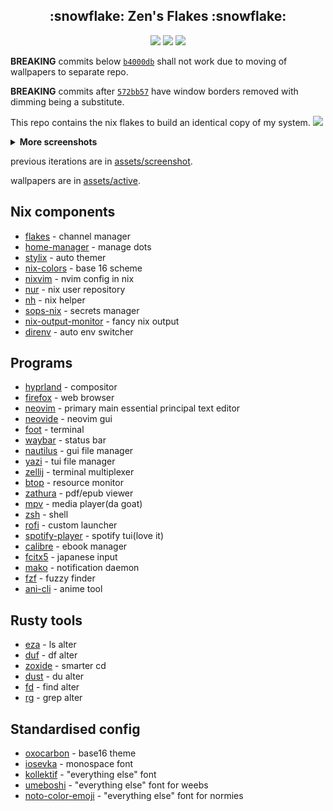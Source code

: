 <h2 align="center">:snowflake: Zen's Flakes :snowflake:</h2>

<p align="center">
    <a href="https://nixos.org/">
        <img src="https://img.shields.io/badge/NixOS-24.11-informational.svg?style=for-the-badge&logo=nixos&color=161616&logoColor=42be65&labelColor=dde1e6"></a>
    <img src="https://img.shields.io/github/last-commit/71zenith/nix-dots?style=for-the-badge&labelColor=dde1e6&color=161616"/>
    <img src="https://img.shields.io/github/repo-size/71zenith/nix-dots?style=for-the-badge&labelColor=dde1e6&color=161616"/>
  </a>
</p>

**BREAKING**
commits below [`b4000db`](https://github.com/71zenith/nix-dots/tree/b4000db955f1c73714f25b612128b5c3d2c2050f) shall not work due to moving of
wallpapers to separate repo.

**BREAKING**
commits after [`572bb57`](https://github.com/71zenith/nix-dots/tree/572bb5783334bc753c511c11b504746c8ed69ed5) have window borders removed
with dimming being a substitute.

This repo contains the nix flakes to build an identical copy of my system.
![](https://github.com/71zenith/walls/blob/master/screenshot/screenshot11.png?raw=true)

<details><summary><b>More screenshots</b></summary>

![](https://github.com/71zenith/walls/blob/master/screenshot/workflow/1.png?raw=true)

![](https://github.com/71zenith/walls/blob/master/screenshot/workflow/2.png?raw=true)

![](https://github.com/71zenith/walls/blob/master/screenshot/workflow/3.png?raw=true)

![](https://github.com/71zenith/walls/blob/master/screenshot/workflow/4.png?raw=true)
</details>

previous iterations are in [assets/screenshot](https://github.com/71zenith/assets/tree/master/screenshot).

wallpapers are in [assets/active](https://github.com/71zenith/assets/tree/master/active).

## Nix components
- [flakes](https://wiki.nixos.org/wiki/Flakes) - channel manager
- [home-manager](https://github.com/nix-community/home-manager) - manage dots
- [stylix](https://github.com/danth/stylix) - auto themer
- [nix-colors](https://github.com/Misterio77/nix-colors) - base 16 scheme
- [nixvim](https://github.com/nix-community/nixvim) - nvim config in nix
- [nur](https://github.com/nix-community/NUR) - nix user repository
- [nh](https://github.com/viperML/nh) - nix helper
- [sops-nix](https://github.com/Mic92/sops-nix) - secrets manager
- [nix-output-monitor](https://github.com/maralorn/nix-output-monitor) - fancy nix output
- [direnv](https://github.com/nix-community/nix-direnv) - auto env switcher


## Programs
- [hyprland](https://github.com/hyprwm/Hyprland) - compositor
- [firefox](https://www.mozilla.org/en-US/firefox/) - web browser
- [neovim](https://github.com/neovim/neovim) - primary main essential principal text editor
- [neovide](https://github.com/neovide/neovide) - neovim gui
- [foot](https://codeberg.org/dnkl/foot) - terminal
- [waybar](https://github.com/Alexays/Waybar) - status bar
- [nautilus](https://gitlab.gnome.org/GNOME/nautilus) - gui file manager
- [yazi](https://github.com/sxyazi/yazi) - tui file manager
- [zellij](https://github.com/zellij-org/zellij) - terminal multiplexer
- [btop](https://github.com/aristocratos/btop) - resource monitor
- [zathura](https://pwmt.org/projects/zathura) - pdf/epub viewer
- [mpv](https://github.com/mpv-player/mpv) - media player(da goat)
- [zsh](http://www.zsh.org) - shell
- [rofi](https://github.com/davatorium/rofi) - custom launcher
- [spotify-player](https://github.com/aome510/spotify-player) - spotify tui(love it)
- [calibre](https://github.com/kovidgoyal/calibre) - ebook manager
- [fcitx5](https://github.com/fcitx/fcitx5) - japanese input
- [mako](https://github.com/emersion/mako) - notification daemon
- [fzf](https://github.com/junegunn/fzf) - fuzzy finder
- [ani-cli](https://github.com/pystardust/ani-cli) - anime tool


## Rusty tools
- [eza](https://github.com/eza-community/eza) - ls alter
- [duf](https://github.com/muesli/duf) - df alter
- [zoxide](https://github.com/ajeetdsouza/zoxide) - smarter cd
- [dust](https://github.com/bootandy/dust) - du alter
- [fd](https://github.com/sharkdp/fd) - find alter
- [rg](https://github.com/BurstSushi/ripgrep) - grep alter


## Standardised config
- [oxocarbon](https://github.com/nyoom-engineering/base16-oxocarbon) - base16 theme
- [iosevka](https://github.com/be5invis/Iosevka/) - monospace font
- [kollektif](https://unblast.com/kollektif-sans-typeface/) - "everything else" font
- [umeboshi](http://font.xxenxx.net/umeboshifont.html) - "everything else" font for weebs
- [noto-color-emoji](https://fonts.google.com/specimen/Noto+Color+Emoji) - "everything else" font for normies
